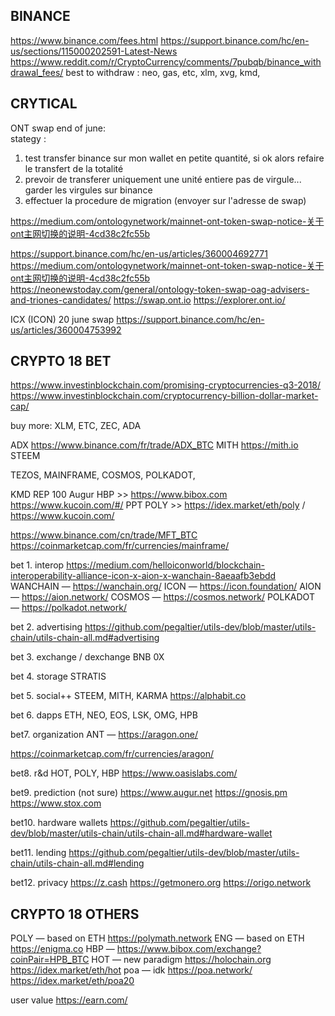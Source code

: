 ## BINANCE
https://www.binance.com/fees.html
https://support.binance.com/hc/en-us/sections/115000202591-Latest-News
https://www.reddit.com/r/CryptoCurrency/comments/7pubqb/binance_withdrawal_fees/
best to withdraw : neo, gas, etc, xlm, xvg, kmd, 


## CRYTICAL

ONT swap end of june:  
stategy : 
1. test transfer binance sur mon wallet en petite quantité, si ok alors refaire le transfert de la totalité
0. prevoir de transferer uniquement une unité entiere pas de virgule... garder les virgules sur binance
2. effectuer la procedure de migration (envoyer sur l'adresse de swap)

https://medium.com/ontologynetwork/mainnet-ont-token-swap-notice-关于ont主网切换的说明-4cd38c2fc55b

https://support.binance.com/hc/en-us/articles/360004692771
https://medium.com/ontologynetwork/mainnet-ont-token-swap-notice-关于ont主网切换的说明-4cd38c2fc55b
https://neonewstoday.com/general/ontology-token-swap-oag-advisers-and-triones-candidates/
https://swap.ont.io
https://explorer.ont.io/

ICX (ICON) 20 june swap
https://support.binance.com/hc/en-us/articles/360004753992


## CRYPTO 18 BET
https://www.investinblockchain.com/promising-cryptocurrencies-q3-2018/
https://www.investinblockchain.com/cryptocurrency-billion-dollar-market-cap/

buy more: XLM, ETC, ZEC, ADA

ADX https://www.binance.com/fr/trade/ADX_BTC
MITH    https://mith.io
STEEM


TEZOS, MAINFRAME, COSMOS, POLKADOT, 

KMD
REP         100		Augur
HBP                 >> https://www.bibox.com https://www.kucoin.com/#/
PPT
POLY                >> https://idex.market/eth/poly / https://www.kucoin.com/

https://www.binance.com/cn/trade/MFT_BTC
https://coinmarketcap.com/fr/currencies/mainframe/

bet 1. interop
https://medium.com/helloiconworld/blockchain-interoperability-alliance-icon-x-aion-x-wanchain-8aeaafb3ebdd
WANCHAIN — https://wanchain.org/
ICON — https://icon.foundation/
AION — https://aion.network/
COSMOS — https://cosmos.network/
POLKADOT — https://polkadot.network/

bet 2. advertising
https://github.com/pegaltier/utils-dev/blob/master/utils-chain/utils-chain-all.md#advertising

bet 3. exchange / dexchange
BNB
0X

bet 4. storage
STRATIS 

bet 5. social++
STEEM, MITH, KARMA
https://alphabit.co
 
bet 6. dapps
ETH, NEO, EOS, LSK, OMG, HPB

bet7. organization
ANT — https://aragon.one/ 

https://coinmarketcap.com/fr/currencies/aragon/


bet8. r&d
HOT, POLY, HBP
https://www.oasislabs.com/


bet9. prediction (not sure)
https://www.augur.net
https://gnosis.pm
https://www.stox.com

bet10. hardware wallets
https://github.com/pegaltier/utils-dev/blob/master/utils-chain/utils-chain-all.md#hardware-wallet

bet11. lending
https://github.com/pegaltier/utils-dev/blob/master/utils-chain/utils-chain-all.md#lending

bet12. privacy
https://z.cash
https://getmonero.org
https://origo.network

## CRYPTO 18 OTHERS
POLY — based on ETH    https://polymath.network
ENG — based on ETH     https://enigma.co
HBP —                   https://www.bibox.com/exchange?coinPair=HPB_BTC
HOT — new paradigm     https://holochain.org	https://idex.market/eth/hot
poa — idk              https://poa.network/	https://idex.market/eth/poa20


user value
https://earn.com/
